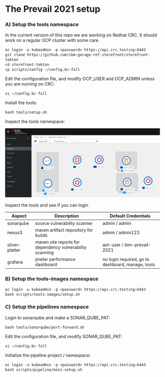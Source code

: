 # The Prevail 2021 setup

### A) Setup the tools namespace

In the current version of this repo we are working on Redhat CRC. It should work on a regular OCP cluster with some care. 

    oc login -u kubeadmin -p <password> https://api.crc.testing:6443
    git clone https://github.com/ibm-garage-ref-storefront/storefront-tekton
    cd storefront-tekton   
    cp scripts/config ~/config.bc-full

Edit the configuration file, and modify OCP_USER and OCP_ADMIN unless you are running on CRC:

    vi ~/config.bc-full

Install the tools:

    bash tools/setup.sh 

Inspect the tools namespace: 

![Deploy](../../images/tools-namespace.png?raw=true "Title")

Inspect the tools and see if you can login

| Aspect | Description | Default Credentials |
| --- | --- | --- |
| sonarqube| source vulnerability scanner | admin / admin
| nexus3 | maven artifact repository for builds| admin / admin123
| silver-platter | maven site reports for dependency vulnerability scanning | aot-user / ibm-prevail-2021
| grafana | jmeter performance dashboard | no login required, go to dashboard, manage, tools


### B) Setup the tools-images namespace

    oc login -u kubeadmin -p <password> https://api.crc.testing:6443
    bash scripts/tools-images/setup.sh 


### C) Setup the pipelines namespace

Login to sonarqube and make a SONAR_QUBE_PAT:

    bash tools/sonarqube/port-forward.sh

Edit the configuration file, and modify SONAR_QUBE_PAT:

    vi ~/config.bc-full

Initialize the pipeline project / namespace:

    oc login -u kubeadmin -p <password> https://api.crc.testing:6443
    bash scripts/pipeline/mini-setup.sh